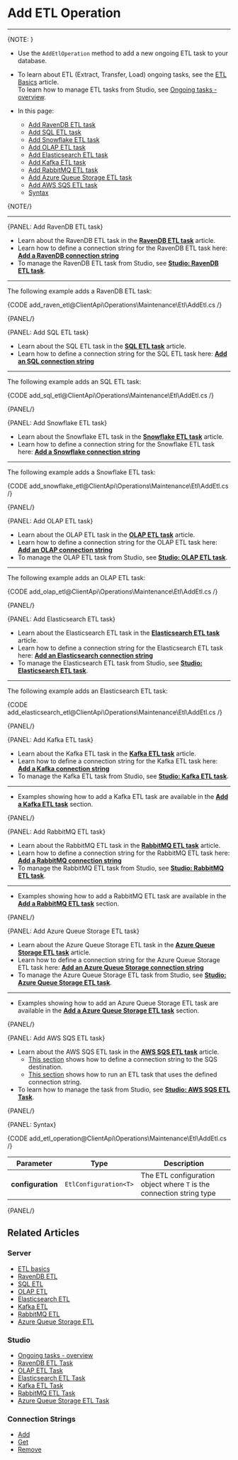 # Add ETL Operation
---

{NOTE: }

* Use the `AddEtlOperation` method to add a new ongoing ETL task to your database.  

* To learn about ETL (Extract, Transfer, Load) ongoing tasks, see the [ETL Basics](../../../../server/ongoing-tasks/etl/basics) article.  
  To learn how to manage ETL tasks from Studio, see [Ongoing tasks - overview](../../../../studio/database/tasks/ongoing-tasks/general-info).  

* In this page:

  * [Add RavenDB ETL task](../../../../client-api/operations/maintenance/etl/add-etl#add-ravendb-etl-task)  
  * [Add SQL ETL task](../../../../client-api/operations/maintenance/etl/add-etl#add-sql-etl-task)  
  * [Add Snowflake ETL task](../../../../client-api/operations/maintenance/etl/add-etl#add-snowflake-etl-task)  
  * [Add OLAP ETL task](../../../../client-api/operations/maintenance/etl/add-etl#add-olap-etl-task)  
  * [Add Elasticsearch ETL task](../../../../client-api/operations/maintenance/etl/add-etl#add-elasticsearch-etl-task)  
  * [Add Kafka ETL task](../../../../client-api/operations/maintenance/etl/add-etl#add-kafka-etl-task)  
  * [Add RabbitMQ ETL task](../../../../client-api/operations/maintenance/etl/add-etl#add-rabbitmq-etl-task)  
  * [Add Azure Queue Storage ETL task](../../../../client-api/operations/maintenance/etl/add-etl#add-azure-queue-storage-etl-task)
  * [Add AWS SQS ETL task](../../../../client-api/operations/maintenance/etl/add-etl#add-aws-sqs-etl-task)
  * [Syntax](../../../../client-api/operations/maintenance/etl/add-etl#syntax)

{NOTE/}

---

{PANEL: Add RavenDB ETL task}

* Learn about the RavenDB ETL task in the **[RavenDB ETL task](../../../../server/ongoing-tasks/etl/raven)** article.  
* Learn how to define a connection string for the RavenDB ETL task here: **[Add a RavenDB connection string](../../../../client-api/operations/maintenance/connection-strings/add-connection-string#add-a-ravendb-connection-string)**  
* To manage the RavenDB ETL task from Studio, see **[Studio: RavenDB ETL task](../../../../studio/database/tasks/ongoing-tasks/ravendb-etl-task)**.  

---

The following example adds a RavenDB ETL task:

{CODE add_raven_etl@ClientApi\Operations\Maintenance\Etl\AddEtl.cs /}

{PANEL/}

{PANEL: Add SQL ETL task}

* Learn about the SQL ETL task in the **[SQL ETL task](../../../../server/ongoing-tasks/etl/sql)** article.  
* Learn how to define a connection string for the SQL ETL task here: **[Add an SQL connection string](../../../../client-api/operations/maintenance/connection-strings/add-connection-string#add-an-sql-connection-string)**  

---

The following example adds an SQL ETL task:

{CODE add_sql_etl@ClientApi\Operations\Maintenance\Etl\AddEtl.cs /}

{PANEL/}

{PANEL: Add Snowflake ETL task}

* Learn about the Snowflake ETL task in the **[Snowflake ETL task](../../../../server/ongoing-tasks/etl/snowflake)** article.  
* Learn how to define a connection string for the Snowflake ETL task here: **[Add a Snowflake connection string](../../../../client-api/operations/maintenance/connection-strings/add-connection-string#add-a-snowflake-connection-string)**  

---

The following example adds a Snowflake ETL task:

{CODE add_snowflake_etl@ClientApi\Operations\Maintenance\Etl\AddEtl.cs /}

{PANEL/}

{PANEL: Add OLAP ETL task}

* Learn about the OLAP ETL task in the **[OLAP ETL task](../../../../server/ongoing-tasks/etl/olap)** article.  
* Learn how to define a connection string for the OLAP ETL task here: **[Add an OLAP connection string](../../../../client-api/operations/maintenance/connection-strings/add-connection-string#add-an-olap-connection-string)**  
* To manage the OLAP ETL task from Studio, see **[Studio: OLAP ETL task](../../../../studio/database/tasks/ongoing-tasks/olap-etl-task)**.  

---

The following example adds an OLAP ETL task:

{CODE add_olap_etl@ClientApi\Operations\Maintenance\Etl\AddEtl.cs /}

{PANEL/}

{PANEL: Add Elasticsearch ETL task}

* Learn about the Elasticsearch ETL task in the **[Elasticsearch ETL task](../../../../server/ongoing-tasks/etl/elasticsearch)** article.  
* Learn how to define a connection string for the Elasticsearch ETL task here: **[Add an Elasticsearch connection string](../../../../client-api/operations/maintenance/connection-strings/add-connection-string#add-an-elasticsearch-connection-string)**  
* To manage the Elasticsearch ETL task from Studio, see **[Studio: Elasticsearch ETL task](../../../../studio/database/tasks/ongoing-tasks/elasticsearch-etl-task)**.  

---

The following example adds an Elasticsearch ETL task:

{CODE add_elasticsearch_etl@ClientApi\Operations\Maintenance\Etl\AddEtl.cs /}

{PANEL/}

{PANEL: Add Kafka ETL task}

* Learn about the Kafka ETL task in the **[Kafka ETL task](../../../../server/ongoing-tasks/etl/queue-etl/kafka)** article.  
* Learn how to define a connection string for the Kafka ETL task here: **[Add a Kafka connection string](../../../../server/ongoing-tasks/etl/queue-etl/kafka#add-a-kafka-connection-string)**  
* To manage the Kafka ETL task from Studio, see **[Studio: Kafka ETL task](../../../../studio/database/tasks/ongoing-tasks/kafka-etl-task)**.  

---

* Examples showing how to add a Kafka ETL task are available in the **[Add a Kafka ETL task](../../../../server/ongoing-tasks/etl/queue-etl/kafka#add-a-kafka-etl-task)** section.  

{PANEL/}

{PANEL: Add RabbitMQ ETL task}

* Learn about the RabbitMQ ETL task in the **[RabbitMQ ETL task](../../../../server/ongoing-tasks/etl/queue-etl/rabbit-mq)** article.  
* Learn how to define a connection string for the RabbitMQ ETL task here: **[Add a RabbitMQ connection string](../../../../server/ongoing-tasks/etl/queue-etl/rabbit-mq#add-a-rabbitmq-connection-string)**  
* To manage the RabbitMQ ETL task from Studio, see **[Studio: RabbitMQ ETL task](../../../../studio/database/tasks/ongoing-tasks/rabbitmq-etl-task)**.  

---

* Examples showing how to add a RabbitMQ ETL task are available in the **[Add a RabbitMQ ETL task](../../../../server/ongoing-tasks/etl/queue-etl/rabbit-mq#add-a-rabbitmq-etl-task)** section.  

{PANEL/}

{PANEL: Add Azure Queue Storage ETL task}

* Learn about the Azure Queue Storage ETL task in the **[Azure Queue Storage ETL task](../../../../server/ongoing-tasks/etl/queue-etl/azure-queue)** article.  
* Learn how to define a connection string for the Azure Queue Storage ETL task here: 
  **[Add an Azure Queue Storage connection string](../../../../server/ongoing-tasks/etl/queue-etl/azure-queue#add-an-azure-queue-storage-connection-string)**  
* To manage the Azure Queue Storage ETL task from Studio, see **[Studio: Azure Queue Storage ETL task](../../../../studio/database/tasks/ongoing-tasks/azure-queue-storage-etl)**.  

---

* Examples showing how to add an Azure Queue Storage ETL task are available in the **[Add a Azure Queue Storage ETL task](../../../../server/ongoing-tasks/etl/queue-etl/azure-queue#add-an-azure-queue-storage-etl-task)** section.  

{PANEL/}

{PANEL: Add AWS SQS ETL task}

* Learn about the AWS SQS ETL task in the **[AWS SQS ETL task](../../../../server/ongoing-tasks/etl/queue-etl/aws-sqs)** article.  
   * [This section](../../../../server/ongoing-tasks/etl/queue-etl/aws-sqs#add-an-aws-sqs-connection-string) 
     shows how to define a connection string to the SQS destination.  
   * [This section](../../../../server/ongoing-tasks/etl/queue-etl/aws-sqs#add-an-aws-sqs-etl-task) 
     shows how to run an ETL task that uses the defined connection string.  
* To learn how to manage the task from Studio, see **[Studio: AWS SQS ETL Task](../../../../studio/database/tasks/ongoing-tasks/aws-sqs-etl)**.  

{PANEL/}

{PANEL: Syntax}

{CODE add_etl_operation@ClientApi\Operations\Maintenance\Etl\AddEtl.cs /}

| Parameter         | Type                  | Description                                                          |
|-------------------|-----------------------|----------------------------------------------------------------------|
| **configuration** | `EtlConfiguration<T>` | The ETL configuration object where `T` is the connection string type |

{PANEL/}

## Related Articles

### Server

- [ETL basics](../../../../server/ongoing-tasks/etl/basics)
- [RavenDB ETL](../../../../server/ongoing-tasks/etl/raven)
- [SQL ETL](../../../../server/ongoing-tasks/etl/sql)
- [OLAP ETL](../../../../server/ongoing-tasks/etl/olap)
- [Elasticsearch ETL](../../../../server/ongoing-tasks/etl/elasticsearch)
- [Kafka ETL](../../../../server/ongoing-tasks/etl/queue-etl/kafka)
- [RabbitMQ ETL](../../../../server/ongoing-tasks/etl/queue-etl/rabbit-mq)
- [Azure Queue Storage ETL](../../../../server/ongoing-tasks/etl/queue-etl/azure-queue)

### Studio

- [Ongoing tasks - overview](../../../../studio/database/tasks/ongoing-tasks/general-info)
- [RavenDB ETL Task](../../../../studio/database/tasks/ongoing-tasks/ravendb-etl-task)
- [OLAP ETL Task](../../../../studio/database/tasks/ongoing-tasks/olap-etl-task)
- [Elasticsearch ETL Task](../../../../studio/database/tasks/ongoing-tasks/elasticsearch-etl-task)
- [Kafka ETL Task](../../../../studio/database/tasks/ongoing-tasks/kafka-etl-task)
- [RabbitMQ ETL Task](../../../../studio/database/tasks/ongoing-tasks/rabbitmq-etl-task)
- [Azure Queue Storage ETL Task](../../../../studio/database/tasks/ongoing-tasks/azure-queue-storage-etl)

### Connection Strings

- [Add](../../../../client-api/operations/maintenance/connection-strings/add-connection-string)
- [Get](../../../../client-api/operations/maintenance/connection-strings/get-connection-string)
- [Remove](../../../../client-api/operations/maintenance/connection-strings/remove-connection-string)
